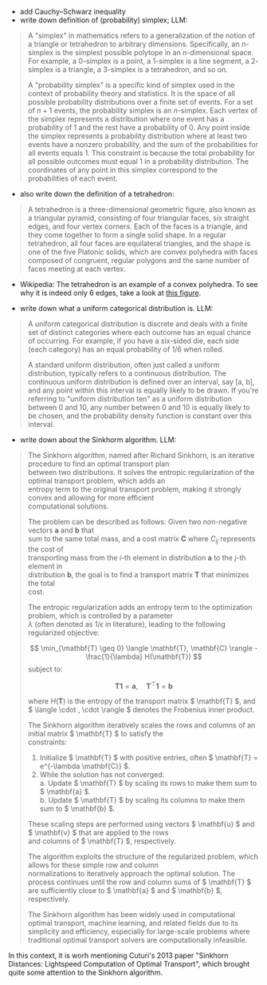 - add Cauchy–Schwarz inequality
- write down definition of (probability) simplex; LLM: 
> A "simplex" in mathematics refers to a generalization of the notion of a triangle or tetrahedron to arbitrary dimensions. Specifically, an $n$-simplex is the simplest possible polytope in an $n$-dimensional space. For example, a $0$-simplex is a point, a $1$-simplex is a line segment, a $2$-simplex is a triangle, a $3$-simplex is a tetrahedron, and so on. 
>  
> A "probability simplex" is a specific kind of simplex used in the context of probability theory and statistics. It is the space of all possible probability distributions over a finite set of events. For a set of $n + 1$ events, the probability simplex is an $n$-simplex. Each vertex of the simplex represents a distribution where one event has a probability of $1$ and the rest have a probability of $0$. Any point inside the simplex represents a probability distribution where at least two events have a nonzero probability, and the sum of the probabilities for all events equals $1$. This constraint is because the total probability for all possible outcomes must equal $1$ in a probability distribution. The coordinates of any point in this simplex correspond to the probabilities of each event. 
- also write down the definition of a tetrahedron: 
> A tetrahedron is a three-dimensional geometric figure, also known as a triangular pyramid, consisting of four triangular faces, six straight edges, and four vertex corners. Each of the faces is a triangle, and they come together to form a single solid shape. In a regular tetrahedron, all four faces are equilateral triangles, and the shape is one of the five Platonic solids, which are convex polyhedra with faces composed of congruent, regular polygons and the same number of faces meeting at each vertex. 

- Wikipedia: The tetrahedron is an example of a convex polyhedra. To see why it is indeed only $6$ edges, take a look at [this figure](https://en.wikipedia.org/wiki/Tetrahedron#/media/File:Symmetries_of_the_tetrahedron.svg). 

- write down what a uniform categorical distribution is. LLM: 
> A uniform categorical distribution is discrete and deals with a finite set of distinct categories where each outcome has an equal chance of occurring. For example, if you have a six-sided die, each side (each category) has an equal probability of 1/6 when rolled.
>                                                                                   
> A standard uniform distribution, often just called a uniform distribution, typically refers to a continuous distribution. The continuous uniform distribution is defined over an interval, say [a, b], and any point within this interval is equally likely to be drawn. If you're referring to "uniform distribution ten" as a uniform distribution between 0 and 10, any number between 0 and 10 is equally likely to be chosen, and the probability density function is constant over this interval.

- write down about the Sinkhorm algorithm. LLM: 

> The Sinkhorn algorithm, named after Richard Sinkhorn, is an iterative procedure to find an optimal transport plan   
  between two distributions. It solves the entropic regularization of the optimal transport problem, which adds an    
  entropy term to the original transport problem, making it strongly convex and allowing for more efficient           
  computational solutions.
>                                                                 
> The problem can be described as follows: Given two non-negative vectors $\mathbf{a}$ and $\mathbf{b}$ that  
  sum to the same total mass, and a cost matrix $\mathbf{C}$ where $C_{ij}$ represents the cost of            
  transporting mass from the $i$-th element in distribution $\mathbf{a}$ to the $j$-th element in         
  distribution $\mathbf{b}$, the goal is to find a transport matrix $\mathbf{T}$ that minimizes the total     
  cost.                                                                                            
>
> The entropic regularization adds an entropy term to the optimization problem, which is controlled by a parameter  
  $\lambda$ (often denoted as $1/\epsilon$ in literature), leading to the following regularized objective:       
>                                                                                                                  
> $$ \min_{\mathbf{T} \geq 0} \langle \mathbf{T}, \mathbf{C} \rangle - \frac{1}{\lambda} H(\mathbf{T}) $$ 
> subject to:                                                                                                        
>                                                                                                             
> $$ \mathbf{T}\mathbf{1} = \mathbf{a}, \quad \mathbf{T}^\top\mathbf{1} = \mathbf{b} $$
>                                                                                                                   
> where $H(\mathbf{T})$ is the entropy of the transport matrix $ \mathbf{T} $, and 
> $ \langle \cdot , \cdot \rangle $ denotes the Frobenius inner product.                                                                     
>                                                                                                                    
> The Sinkhorn algorithm iteratively scales the rows and columns of an initial matrix $ \mathbf{T} $ to satisfy the    
>  constraints:                                                                                                        
>                                                                                                                    
> 1. Initialize $ \mathbf{T} $ with positive entries, often $ \mathbf{T} = e^{-\lambda \mathbf{C}} $.             
> 2. While the solution has not converged:                                                                            
> a. Update $ \mathbf{T} $ by scaling its rows to make them sum to $ \mathbf{a} $.                                
> b. Update $ \mathbf{T} $ by scaling its columns to make them sum to $ \mathbf{b} $.                             
>                                                                                                                    
> These scaling steps are performed using vectors $ \mathbf{u} $ and $ \mathbf{v} $ that are applied to the rows  
> and columns of $ \mathbf{T} $, respectively.                                                                      
>                                                                                                                    
> The algorithm exploits the structure of the regularized problem, which allows for these simple row and column       
  normalizations to iteratively approach the optimal solution. The process continues until the row and column sums of 
  $ \mathbf{T} $ are sufficiently close to $ \mathbf{a} $ and $ \mathbf{b} $, respectively.                     
>                                                                                                                    
> The Sinkhorn algorithm has been widely used in computational optimal transport, machine learning, and related fields
  due to its simplicity and efficiency, especially for large-scale problems where traditional optimal transport solvers
  are computationally infeasible.  

In this context, it is worh mentioning Cuturi's 2013 paper "Sinkhorn Distances: Lightspeed Computation of Optimal Transport", which brought quite some attention to the Sinkhorn algorithm.
